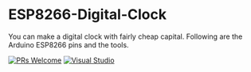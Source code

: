 # ESP8266-Digital-Clock

You can make a digital clock with fairly cheap capital. Following are the Arduino ESP8266 pins and the tools.

[![PRs Welcome](https://img.shields.io/badge/PRs-welcome-brightgreen.svg?style=flat-square)](http://makeapullrequest.com) [![Visual Studio](https://badgen.net/badge/icon/visualstudio?icon=visualstudio&label)](https://visualstudio.microsoft.com)

